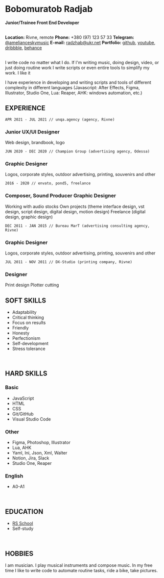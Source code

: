 # Bobomuratob Radjab
**Junior/Trainee  Front End Developer**
<br>
<br>


**Location:**  Rivne, remote
**Phone:**  +380 (97) 123 57 33
**Telegram:**  [@amelianceskymusic](http://t.me/amelianceskymusic)
**E-mail:**  radzhab@ukr.net
**Portfolio:** [github](https://github.com/AmelianceSkyMusic), [youtube](https://youtube.com/playlist?list=PL-NVwI1g2ppJn4k42RM0zPxyKT9CUdS_R), [dribbble](https://dribbble.com/rsayuaie), [behance](https://www.behance.net/rsayuaie)
<br>
<br>

I write code no matter what I do. If I'm writing music, doing design, video, or just doing routine work I write scripts or even entire tools to simplify my work. I like it

I have experience in developing and writing scripts and tools of different complexity in different languages (Javascript: After Effects, Figma, Illustrator, Studio One, Lua: Reaper, AHK: windows automation, etc.)
<br>


## EXPERIENCE

```APR 2021 - JUL 2021 // unqa.agency (agency, Rivne)```
### Junior UX/UI Designer
Web design, brandbook, logo
<br>

```JUN 2020 - DEC 2020 // Champion Group (advertising agency, Odessa)```
### Graphic Designer
Logos, corporate styles, outdoor advertising, printing, souvenirs and other
<br>

```2016 - 2020 // envato, pond5, freelance```
### Composer, Sound Producer Graphic Designer
Working with audio stocks
Own projects (theme interface design, vst design, script design, digital design, motion design)
Freelance (digital design, graphic design)
<br>

```DEC 2011 - JAN 2015 // Bureau MarT (advertising consulting agency, Rivne)```
### Graphic Designer
Logos, corporate styles, outdoor advertising, printing, souvenirs and other
<br>

```JUL 2011 - NOV 2011 // DX-Studio (printing company, Rivne)```
### Designer
Print design
Plotter cutting
<br>


## SOFT SKILLS

- Adaptability
- Critical thinking
- Focus on results
- Friendly
- Honesty
- Perfectionism
- Self-development
- Stress tolerance
<br>


## HARD SKILLS

### Basic
- JavaScript
- HTML
- CSS
- Git/GitHub
- Visual Studio Code

### Other
- Figma, Photoshop, Illustrator
- Lua, AHK
- Yaml, Ini, Json, Xml, Walter
- Notion, Jira, Slack
- Studio One, Reaper

### English
- A0-A1
<br>


## EDUCATION

- [RS School](https://rs.school/)
- Self-study
<br>



## HOBBIES

I am musician. I play musical instruments and compose music.
In my free time I like to write code to automate routine tasks, ride a bike, take pictures.
